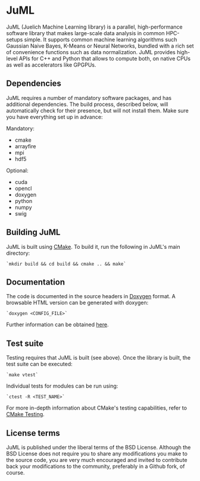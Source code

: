 # JuML

JuML (Juelich Machine Learning library) is a parallel, high-performance software library that makes large-scale data
analysis in common HPC-setups simple. It supports common machine learning algorithms such Gaussian Naive Bayes, K-Means
or Neural Networks, bundled with a rich set of convenience functions such as data normalization. JuML provides high-
level APIs for C++ and Python that allows to compute both, on native CPUs as well as accelerators like GPGPUs.

## Dependencies

JuML requires a number of mandatory software packages, and has additional dependencies. The build process, described
below, will automatically check for their presence, but will not install them. Make sure you have everything set up in
advance:

Mandatory:

* cmake
* arrayfire
* mpi
* hdf5

Optional:

* cuda
* opencl
* doxygen
* python
* numpy
* swig

## Building JuML

JuML is built using [CMake](https://cmake.org/). To build it, run the following in JuML's main directory:

    `mkdir build && cd build && cmake .. && make`

## Documentation

The code is documented in the source headers in [Doxygen](http://www.stack.nl/~dimitri/doxygen/) format. A browsable
HTML version can be generated with doxygen:

    `doxygen <CONFIG_FILE>`

Further information can be obtained [here](http://www.stack.nl/~dimitri/doxygen/manual/starting.html).

## Test suite

Testing requires that JuML is built (see above). Once the library is built, the test suite can be executed:

    `make vtest`

Individual tests for modules can be run using:

    `ctest -R <TEST_NAME>`

For more in-depth information about CMake's testing capabilities, refer to [CMake Testing](https://cmake.org/Wiki/CMake/Testing_With_CTest#Running_Individual_Tests).

## License terms

JuML is published under the liberal terms of the BSD License. Although the BSD License does not require you to share
any modifications you make to the source code, you are very much encouraged and invited to contribute back your
modifications to the community, preferably in a Github fork, of course.

